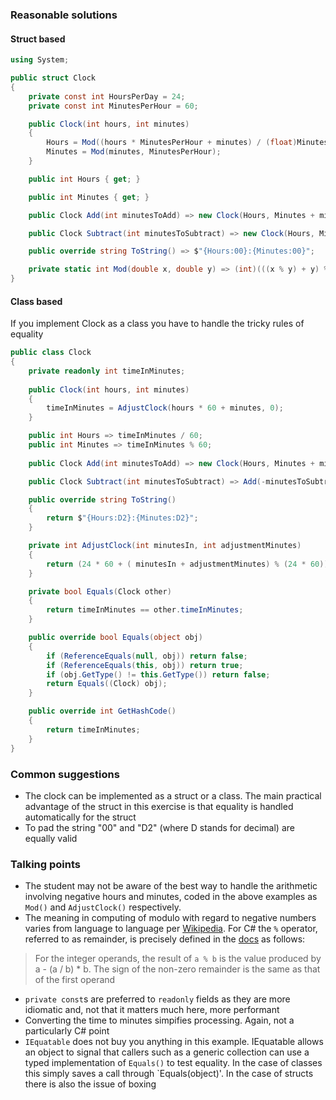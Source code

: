 ### Reasonable solutions
#### Struct based

```csharp
using System;

public struct Clock
{
    private const int HoursPerDay = 24;
    private const int MinutesPerHour = 60;

    public Clock(int hours, int minutes)
    {
        Hours = Mod((hours * MinutesPerHour + minutes) / (float)MinutesPerHour, HoursPerDay);
        Minutes = Mod(minutes, MinutesPerHour);
    }

    public int Hours { get; }

    public int Minutes { get; }

    public Clock Add(int minutesToAdd) => new Clock(Hours, Minutes + minutesToAdd);

    public Clock Subtract(int minutesToSubtract) => new Clock(Hours, Minutes - minutesToSubtract);

    public override string ToString() => $"{Hours:00}:{Minutes:00}";

    private static int Mod(double x, double y) => (int)(((x % y) + y) % y);
}
```

#### Class based
If you implement Clock as a class you have to handle the tricky rules of equality
```csharp
public class Clock
{
    private readonly int timeInMinutes;
    
    public Clock(int hours, int minutes)
    {
        timeInMinutes = AdjustClock(hours * 60 + minutes, 0);
    }

    public int Hours => timeInMinutes / 60;
    public int Minutes => timeInMinutes % 60;
    
    public Clock Add(int minutesToAdd) => new Clock(Hours, Minutes + minutesToAdd);

    public Clock Subtract(int minutesToSubtract) => Add(-minutesToSubtract);

    public override string ToString()
    {
        return $"{Hours:D2}:{Minutes:D2}";
    }

    private int AdjustClock(int minutesIn, int adjustmentMinutes)
    {
        return (24 * 60 + ( minutesIn + adjustmentMinutes) % (24 * 60)) % (24 * 60);
    }

    private bool Equals(Clock other)
    {
        return timeInMinutes == other.timeInMinutes;
    }

    public override bool Equals(object obj)
    {
        if (ReferenceEquals(null, obj)) return false;
        if (ReferenceEquals(this, obj)) return true;
        if (obj.GetType() != this.GetType()) return false;
        return Equals((Clock) obj);
    }

    public override int GetHashCode()
    {
        return timeInMinutes;
    }
}
```

### Common suggestions

- The clock can be implemented as a struct or a class.  The main practical advantage of the struct
 in this exercise is that equality is handled automatically for the struct
- To pad the string "00" and "D2" (where D stands for decimal) are equally valid

### Talking points

- The student may not be aware of the best way to handle the arithmetic involving negative hours and minutes,
coded in the above examples as `Mod()` and `AdjustClock()` respectively.
- The meaning in computing of modulo with regard to negative numbers varies from language to language per [Wikipedia](https://en.wikipedia.org/wiki/Modulo_operation).
For C# the `%` operator, referred to as remainder, is precisely defined in the [docs](https://docs.microsoft.com/en-us/dotnet/csharp/language-reference/operators/or-operator) as follows:
> For the integer operands, the result of `a % b` is the value produced by a - (a / b) * b. The sign of the non-zero remainder is the same as that of the first operand
- `private const`s are preferred to `readonly` fields as they are more idiomatic and, not that it matters
much here, more performant
- Converting the time to minutes simpifies processing.  Again, not a particularly C# point
- `IEquatable` does not buy you anything in this example.  IEquatable allows an object to signal
that callers such as a generic collection can use a typed implementation of `Equals()` to test
equality.  In the case of classes this simply saves a call through `Equals(object)'.  In the case of
structs there is also the issue of boxing